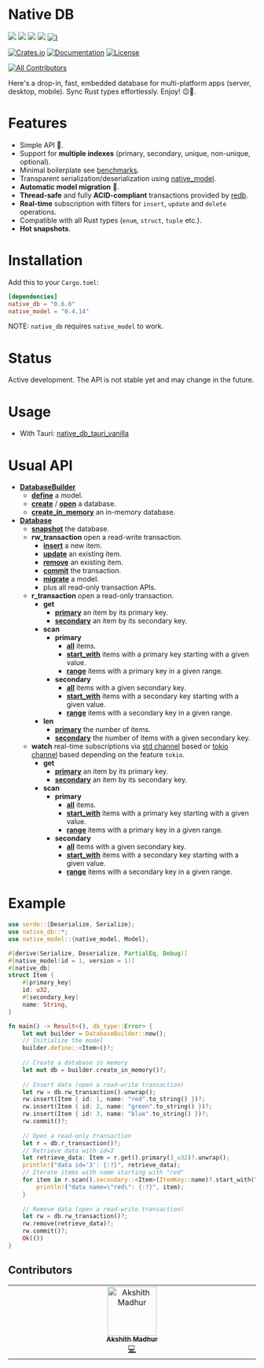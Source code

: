 # Native DB

[![](https://github.com/vincent-herlemont/native_db/actions/workflows/build_test_linux.yml/badge.svg)](https://github.com/vincent-herlemont/native_db/actions/workflows/build_test_linux.yml)
[![](https://github.com/vincent-herlemont/native_db/actions/workflows/build_test_macos.yml/badge.svg)](https://github.com/vincent-herlemont/native_db/actions/workflows/build_test_macos.yml)
[![](https://github.com/vincent-herlemont/native_db/actions/workflows/build_test_windows.yml/badge.svg)](https://github.com/vincent-herlemont/native_db/actions/workflows/build_test_windows.yml)
[![](https://github.com/vincent-herlemont/native_db/actions/workflows/build_test_ios.yml/badge.svg)](https://github.com/vincent-herlemont/native_db/actions/workflows/build_test_ios.yml)
[![)](https://github.com/vincent-herlemont/native_db/actions/workflows/build_test_android.yml/badge.svg)](https://github.com/vincent-herlemont/native_db/actions/workflows/build_test_android.yml)


[![Crates.io](https://img.shields.io/crates/v/native_db)](https://crates.io/crates/native_db)
[![Documentation](https://docs.rs/native_db/badge.svg)](https://docs.rs/native_db)
[![License](https://img.shields.io/crates/l/native_db)](LICENSE)

<!-- ALL-CONTRIBUTORS-BADGE:START - Do not remove or modify this section -->
[![All Contributors](https://img.shields.io/badge/all_contributors-1-orange.svg)](#contributors-)
<!-- ALL-CONTRIBUTORS-BADGE:END -->


Here's a drop-in, fast, embedded database for multi-platform apps (server, desktop, mobile). Sync Rust types effortlessly. Enjoy! 😌🍃.

# Features

- Simple API 🦀.
- Support for **multiple indexes** (primary, secondary, unique, non-unique, optional).
- Minimal boilerplate see [benchmarks](./benches).
- Transparent serialization/deserialization using [native_model](https://github.com/vincent-herlemont/native_model).
- **Automatic model migration** 🌟.
- **Thread-safe** and fully **ACID-compliant** transactions provided by [redb](https://github.com/cberner/redb).
- **Real-time** subscription with filters for `insert`, `update` and `delete` operations.
- Compatible with all Rust types (`enum`, `struct`, `tuple` etc.).
- **Hot snapshots**.

# Installation

Add this to your `Cargo.toml`:
```toml
[dependencies]
native_db = "0.6.0"
native_model = "0.4.14"
```

NOTE: `native_db` requires `native_model` to work.

# Status

Active development. The API is not stable yet and may change in the future.

# Usage

- With Tauri: [native_db_tauri_vanilla](https://github.com/vincent-herlemont/native_db_tauri_vanilla)

# Usual API
- [**DatabaseBuilder**](https://docs.rs/native_db/latest/native_db/struct.DatabaseBuilder.html)  
    - [**define**](https://docs.rs/native_db/latest/native_db/struct.DatabaseBuilder.html#method.define) a model.
    - [**create**](https://docs.rs/native_db/latest/native_db/struct.DatabaseBuilder.html#method.create) / [**open**](https://docs.rs/native_db/latest/native_db/struct.DatabaseBuilder.html#method.open) a database.
    - [**create_in_memory**](https://docs.rs/native_db/latest/native_db/struct.DatabaseBuilder.html#method.create_in_memory) an in-memory database.
- [**Database**](https://docs.rs/native_db/latest/native_db/struct.Database.html)
    - [**snapshot**](https://docs.rs/native_db/latest/native_db/struct.Database.html#method.snapshot) the database.
    - **rw_transaction** open a read-write transaction.
        - [**insert**](https://docs.rs/native_db/latest/native_db/transaction/struct.RwTransaction.html#method.insert) a new item.
        - [**update**](https://docs.rs/native_db/latest/native_db/transaction/struct.RwTransaction.html#method.update) an existing item.
        - [**remove**](https://docs.rs/native_db/latest/native_db/transaction/struct.RwTransaction.html#method.remove) an existing item.
        - [**commit**](https://docs.rs/native_db/latest/native_db/transaction/struct.RwTransaction.html#method.commit) the transaction.
        - [**migrate**](https://docs.rs/native_db/latest/native_db/transaction/struct.RwTransaction.html#method.migrate) a model.
        - plus all read-only transaction APIs.
    - **r_transaction** open a read-only transaction.
        - **get**
            - [**primary**](https://docs.rs/native_db/latest/native_db/transaction/query/struct.RGet.html#method.primary) an item by its primary key.
            - [**secondary**](https://docs.rs/native_db/latest/native_db/transaction/query/struct.RGet.html#method.secondary) an item by its secondary key.
        - **scan**
            - **primary**
                - [**all**](https://docs.rs/native_db/latest/native_db/transaction/query/struct.PrimaryScan.html#method.all) items.
                - [**start_with**](https://docs.rs/native_db/latest/native_db/transaction/query/struct.PrimaryScan.html#method.start_with) items with a primary key starting with a given value.
                - [**range**](https://docs.rs/native_db/latest/native_db/transaction/query/struct.PrimaryScan.html#method.range) items with a primary key in a given range.
            - **secondary**
                - [**all**](https://docs.rs/native_db/latest/native_db/transaction/query/struct.SecondaryScan.html#method.all) items with a given secondary key.
                - [**start_with**](https://docs.rs/native_db/latest/native_db/transaction/query/struct.SecondaryScan.html#method.start_with) items with a secondary key starting with a given value.
                - [**range**](https://docs.rs/native_db/latest/native_db/transaction/query/struct.SecondaryScan.html#method.range) items with a secondary key in a given range.
        - **len**
            - [**primary**](https://docs.rs/native_db/latest/native_db/transaction/query/struct.RLen.html#method.primary) the number of items.
            - [**secondary**](https://docs.rs/native_db/latest/native_db/transaction/query/struct.RLen.html#method.secondary) the number of items with a given secondary key.
    - **watch** real-time subscriptions via [std channel](https://doc.rust-lang.org/std/sync/mpsc/fn.channel.html) based or [tokio channel](https://docs.rs/tokio/latest/tokio/sync/mpsc/fn.unbounded_channel.html) based depending on the feature `tokio`.
        - **get**
            - [**primary**](https://docs.rs/native_db/latest/native_db/watch/query/struct.WatchGet.html#method.primary) an item by its primary key.
            - [**secondary**](https://docs.rs/native_db/latest/native_db/watch/query/struct.WatchGet.html#method.secondary) an item by its secondary key.
        - **scan**
            - **primary**
                - [**all**](https://docs.rs/native_db/latest/native_db/watch/query/struct.WatchScanPrimary.html#method.all) items.
                - [**start_with**](https://docs.rs/native_db/latest/native_db/watch/query/struct.WatchScanPrimary.html#method.start_with) items with a primary key starting with a given value.
                - [**range**](https://docs.rs/native_db/latest/native_db/watch/query/struct.WatchScanPrimary.html#method.range) items with a primary key in a given range.
            - **secondary**
                - [**all**](https://docs.rs/native_db/latest/native_db/watch/query/struct.WatchScanSecondary.html#method.all) items with a given secondary key.
                - [**start_with**](https://docs.rs/native_db/latest/native_db/watch/query/struct.WatchScanSecondary.html#method.start_with) items with a secondary key starting with a given value.
                - [**range**](https://docs.rs/native_db/latest/native_db/watch/query/struct.WatchScanSecondary.html#method.range) items with a secondary key in a given range.


# Example

```rust
use serde::{Deserialize, Serialize};
use native_db::*;
use native_model::{native_model, Model};

#[derive(Serialize, Deserialize, PartialEq, Debug)]
#[native_model(id = 1, version = 1)]
#[native_db]
struct Item {
    #[primary_key]
    id: u32,
    #[secondary_key]
    name: String,
}

fn main() -> Result<(), db_type::Error> {
    let mut builder = DatabaseBuilder::new();
    // Initialize the model
    builder.define::<Item>()?;
    
    // Create a database in memory
    let mut db = builder.create_in_memory()?;
    
    // Insert data (open a read-write transaction)
    let rw = db.rw_transaction().unwrap();
    rw.insert(Item { id: 1, name: "red".to_string() })?;
    rw.insert(Item { id: 2, name: "green".to_string() })?;
    rw.insert(Item { id: 3, name: "blue".to_string() })?;
    rw.commit()?;
    
    // Open a read-only transaction
    let r = db.r_transaction()?;
    // Retrieve data with id=3 
    let retrieve_data: Item = r.get().primary(3_u32)?.unwrap();
    println!("data id='3': {:?}", retrieve_data);
    // Iterate items with name starting with "red"
    for item in r.scan().secondary::<Item>(ItemKey::name)?.start_with("red") {
        println!("data name=\"red\": {:?}", item);
    }
    
    // Remove data (open a read-write transaction)
    let rw = db.rw_transaction()?;
    rw.remove(retrieve_data)?;
    rw.commit()?;
    Ok(())
}
```

## Contributors

<!-- ALL-CONTRIBUTORS-LIST:START - Do not remove or modify this section -->
<!-- prettier-ignore-start -->
<!-- markdownlint-disable -->
<table>
  <tbody>
    <tr>
      <td align="center" valign="top" width="14.28%"><a href="https://github.com/elliot14A"><img src="https://avatars.githubusercontent.com/u/84667163?v=4?s=100" width="100px;" alt="Akshith Madhur"/><br /><sub><b>Akshith Madhur</b></sub></a><br /><a href="https://github.com/vincent-herlemont/native_db/commits?author=elliot14A" title="Code">💻</a></td>
    </tr>
  </tbody>
</table>

<!-- markdownlint-restore -->
<!-- prettier-ignore-end -->

<!-- ALL-CONTRIBUTORS-LIST:END -->
<!-- prettier-ignore-start -->
<!-- markdownlint-disable -->

<!-- markdownlint-restore -->
<!-- prettier-ignore-end -->

<!-- ALL-CONTRIBUTORS-LIST:END -->